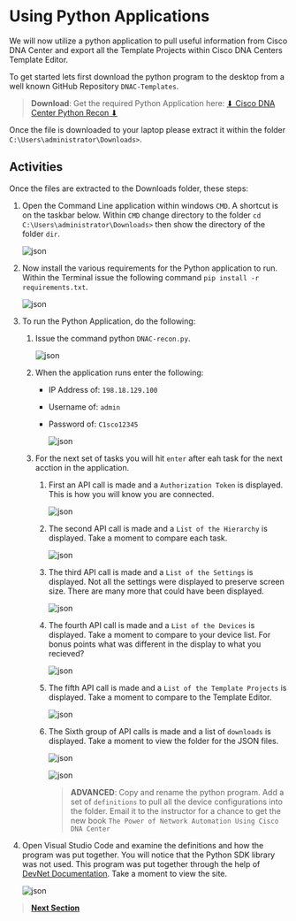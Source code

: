 # Using Python Applications

We will now utilize a python application to pull useful information from Cisco DNA Center and export all the Template Projects within Cisco DNA Centers Template Editor.

To get started lets first download the python program to the desktop from a well known GitHub Repository `DNAC-Templates`.

> **Download**: Get the required Python Application here: <a href="https://minhaskamal.github.io/DownGit/#/home?url=https://github.com/kebaldwi/DNAC-TEMPLATES/blob/master/LABS/LAB-I-Rest-API-Orchestration/python/DNACenterRecon.zip" target="_blank">⬇︎ Cisco DNA Center Python Recon ⬇︎</a>

Once the file is downloaded to your laptop please extract it within the folder  `C:\Users\administrator\Downloads>`.

## Activities

Once the files are extracted to the Downloads folder, these steps:

1. Open the Command Line application within windows `CMD`. A shortcut is on the taskbar below. Within `CMD` change directory to the folder `cd C:\Users\administrator\Downloads>` then show the directory of the folder `dir`.

   ![json](./images/Python-CMD-Begin.png?raw=true "Import JSON")

2. Now install the various requirements for the Python application to run. Within the Terminal issue the following command `pip install -r requirements.txt`.

   ![json](./images/Python-CMD-Requirements.png?raw=true "Import JSON")

3. To run the Python Application, do the following:

   1. Issue the command python `DNAC-recon.py`.

      ![json](./images/Python-CMD-Execute.png?raw=true "Import JSON")

   2. When the application runs enter the following:

      - IP Address of: `198.18.129.100`
      - Username of: `admin`
      - Password of: `C1sco12345`

        ![json](./images/Python-CMD-Creds.png?raw=true "Import JSON")

   3. For the next set of tasks you will hit `enter` after eah task for the next acction in the application.
   
      1. First an API call is made and a `Authorization Token` is displayed. This is how you will know you are connected.

         ![json](./images/Python-CMD-Token.png?raw=true "Import JSON")

      2. The second API call is made and a `List of the Hierarchy` is displayed. Take a moment to compare each task.

         ![json](./images/Python-CMD-Hierarchy.png?raw=true "Import JSON")

      3. The third API call is made and a `List of the Settings` is displayed. Not all the settings were displayed to preserve screen size. There are many more that could have been displayed.

         ![json](./images/Python-CMD-Settings.png?raw=true "Import JSON")

      4. The fourth API call is made and a `List of the Devices` is displayed. Take a moment to compare to your device list. For bonus points what was different in the display to what you recieved?

         ![json](./images/Python-CMD-Devices.png?raw=true "Import JSON")


      5. The fifth API call is made and a `List of the Template Projects` is displayed. Take a moment to compare to the Template Editor. 

         ![json](./images/Python-CMD-Projects.png?raw=true "Import JSON")


      6. The Sixth group of API calls is made and a list of `downloads` is displayed. Take a moment to view the folder for the JSON files. 

         ![json](./images/Python-CMD-Export.png?raw=true "Import JSON")

         ![json](./images/Python-Folder.png?raw=true "Import JSON")

         > **ADVANCED**: Copy and rename the python program. Add a set of `definitions` to pull all the device configurations into the folder. Email it to the instructor for a chance to get the new book `The Power of Network Automation Using Cisco DNA Center` 

4. Open Visual Studio Code and examine the definitions and how the program was put together. You will notice that the Python SDK library was not used. This program was put together through the help of [DevNet Documentation](Developer.cisco.com/docs). Take a moment to view the site. 

   ![json](./images/VisualStudio-PythonApp.png?raw=true "Import JSON")

> [**Next Section**](./dnac-8-pythonapp/03-summary.md)

